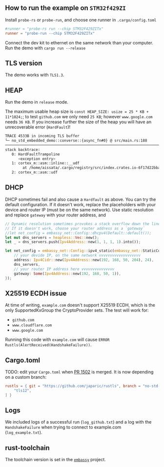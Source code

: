 ## How to run the example on `STM32f429ZI` 

Install `probe-rs` or `probe-run`, and choose one runner in `.cargo/config.toml`

```toml
#runner = "probe-rs run --chip STM32F429ZITx"
runner = "probe-run --chip STM32F429ZITx"
```

Connect the dev kit to ethernet on the same network than your computer.
Run the demo with `cargo run --release`

## TLS version

The demo works with `TLS1.3`.

## HEAP

Run the demo in `release` mode.

The maximum usable heap size is `const HEAP_SIZE: usize = 25 * KB + 11*1024;`; to test `github.com` we only need `25 KB`; however `www.google.com` needs 
`36 KB`. If you increase further the size of the heap you will have an unrecoverable error (`HardFault`)!

```bash
TRACE 4533B in incoming TLS buffer
└─ no_std_embedded_demo::converse::{async_fn#0} @ src/main.rs:188
────────────────────────────────────────────────────────────────────────────────
stack backtrace:
   0: HardFaultTrampoline
      <exception entry>
   1: cortex_m::asm::inline::__udf
        at /home/aissata/.cargo/registry/src/index.crates.io-6f17d22bba15001f/cortex-m-0.7.7/src/../asm/inline.rs:181:5
   2: cortex_m::asm::udf
```

## DHCP

DHCP sometimes fail and also cause a `Hardfault` as above. You can try the default configuration.
If it doesn't work, replace the placeholders with your device and router IP (must be on the same network).
Use static resolution and replace `gateway` with your router address, and 

```rust
// Dynamic resolution sometimes provokes a stack overflow down the line.
// If it doesn't work, choose your router address as a `gateway`
//let net_config = embassy_net::Config::dhcpv4(Default::default());
let mut dns_servers = heapless::Vec::new();
let _ = dns_servers.push(Ipv4Address::new(1, 1, 1, 1).into());

let net_config = embassy_net::Config::ipv4_static(embassy_net::StaticConfigV4 {
    // your devide IP, on the same network vvvvvvvvvvvvvvvvvvv
    address: Ipv4Cidr::new(Ipv4Address::new(192, 168, 50, 204), 24),
    dns_servers,
    // your router IP address here vvvvvvvvvvvvvvv
    gateway: Some(Ipv4Address::new(192, 168, 50, 1)),
});
```


## X25519 ECDH issue

At time of writing, `example.com` doesn't support X25519 ECDH, which is the only SupportedKxGroup the CryptoProvider sets. The test will work for:
- `github.com`
- `www.cloudflare.com`
- `www.google.com`

Running this code with `example.com` will cause `ERROR Rustls(AlertReceived(HandshakeFailure))`.

## Cargo.toml

TODO: edit your `Cargo.toml` when [PR 1502](https://github.com/rustls/rustls/pull/1502) is merged. It is now depending on a custom branch:

```toml
rustls = { git = "https://github.com/japaric/rustls", branch = "no-std-support", default-features = false, features = [
    "tls12",
] }
```

## Logs

We included logs of a successful run (`log_github.txt`) and a log with the `HandshakeFailure` when trying to connect to example.com (`log_example.txt`).

## rust-toolchain

The toolchain version is set in the [`embassy`](https://github.com/embassy-rs/embassy/blob/main/rust-toolchain.toml) project.
